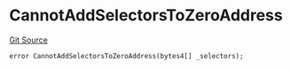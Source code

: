 # CannotAddSelectorsToZeroAddress
[Git Source](https://github.com/thrackle-io/Tron/blob/0f66d21b157a740e3d9acae765069e378935a031/src/economic/ruleProcessor/tagged/TaggedRuleProcessorDiamondLib.sol)


```solidity
error CannotAddSelectorsToZeroAddress(bytes4[] _selectors);
```

